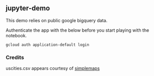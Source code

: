 ## jupyter-demo

This demo relies on public google bigquery data.

Authenticate the app with the below before you start playing with the notebook.
```
gcloud auth application-default login
```

### Credits
uscities.csv appears courtesy of [simplemaps](https://simplemaps.com/data/us-cities.)
